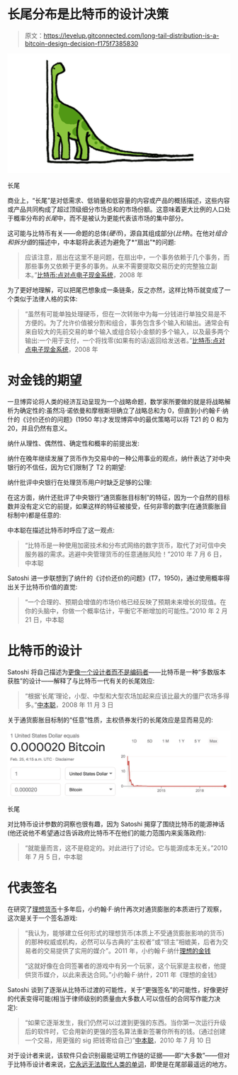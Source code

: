 # 长尾分布是比特币的设计决策

> 原文：<https://levelup.gitconnected.com/long-tail-distribution-is-a-bitcoin-design-decision-f175f7385830>

![](img/28aae8db05478707c5eed53c9d2439e5.png)

长尾

商业上，“长尾”是对低需求、低销量和低容量的内容或产品的概括描述，这些内容或产品共同构成了超过顶级细分市场总和的市场份额。这意味着更大比例的人口处于概率分布的*长尾*中，而不是被认为更能代表该市场的集中部分。

这可能与比特币有关——命题的总体(*硬币*)，源自其组成部分(*比特*)。在他对*组合和拆分值*的描述中，中本聪将此表述为避免了*“扇出”*的问题:

> 应该注意，扇出在这里不是问题，在扇出中，一个事务依赖于几个事务，而那些事务又依赖于更多的事务。从来不需要提取交易历史的完整独立副本。”[比特币:点对点电子现金系统](https://bitcoin.org/bitcoin.pdf)，2008 年

为了更好地理解，可以把尾巴想象成一条链条，反之亦然，这样比特币就变成了一个类似于法律人格的实体:

> “虽然有可能单独处理硬币，但在一次转账中为每一分钱进行单独交易是不方便的。为了允许价值被分割和组合，事务包含多个输入和输出。通常会有来自较大的先前交易的单个输入或组合较小金额的多个输入，以及最多两个输出:一个用于支付，一个将找零(如果有的话)返回给发送者。”[比特币:点对点电子现金系统](https://bitcoin.org/bitcoin.pdf)，2008 年

# 对金钱的期望

一旦博弈论将人类的经济互动呈现为一个战略命题，数学家所要做的就是将战略解析为确定性的:虽然冯·诺依曼和摩根斯坦确立了战略总和为 0，但直到小约翰·F·纳什的《讨价还价的问题》(1950 年)才发现博弈中的最优策略可以将 T21 的 0 和为 20，并且仍然有意义。

纳什从理性、偶然性、确定性和概率的前提出发:

纳什在晚年继续发展了货币作为交易中的一种公用事业的观点，纳什表达了对中央银行的不信任，因为它们限制了 T2 的期望:

纳什批评中央银行在处理货币用户时缺乏足够的公理:

在这方面，纳什还批评了中央银行“通货膨胀目标制”的特征，因为一个自然的目标数并没有定义它的前提，如果这样的特征被接受，任何非零的数字(在通货膨胀目标制中)都是任意的:

中本聪在描述比特币时呼应了这一观点:

> “比特币是一种使用加密技术和分布式网络的数字货币，取代了对可信中央服务器的需求。逃避中央管理货币的任意通胀风险！”2010 年 7 月 6 日，中本聪

Satoshi 进一步联想到了纳什的《讨价还价的问题》(T7，1950)，通过使用概率得出关于比特币价值的直觉:

> “一个合理的、预期会增值的市场价格已经反映了预期未来增长的现值。在你的头脑中，你做一个概率估计，平衡它不断增加的可能性。”2010 年 2 月 21 日，中本聪

# 比特币的设计

Satoshi 将自己描述为[更像一个设计者而不是编码者](https://satoshi.nakamotoinstitute.org/posts/bitcointalk/127/)——比特币是一种“多数版本获胜”的设计——解释了与比特币一代有关的长尾效应:

> “根据‘长尾’理论，小型、中型和大型农场加起来应该比最大的僵尸农场多得多。”[中本聪](https://satoshi.nakamotoinstitute.org/emails/cryptography/3/#selection-63.438-63.586)，2008 年 11 月 3 日

关于通货膨胀目标制的“任意”性质，主权债券发行的长尾效应是显而易见的:

![](img/dca2a6c87ac4ad9688798a35c17d496d.png)

长尾

对比特币设计参数的洞察也很有趣，因为 Satoshi 揭穿了围绕比特币的能源神话(他还说他不希望通过告诉政府比特币不在他们的能力范围内来奚落政府):

> “就能量而言，这不是稳定的。对此进行了讨论。它与能源成本无关。”2010 年 7 月 5 日，中本聪

# 代表签名

在研究了[理想货币](http://web.math.princeton.edu/jfnj/texts_and_graphics/Main.Content/IDEAL_MONEY.../2011/version.prepared.for.Lindau.and.Beijing.2011/v.814.2011.I.M.y.M.S.T.lect.rr.PPTX%20(Read-Only).pdf)十多年后，小约翰·F·纳什再次对通货膨胀的本质进行了观察，这次是关于一个签名游戏:

> “我认为，能够建立任何形式的理想货币(本质上不受通货膨胀影响的货币)的那种权威或机构，必然可以与古典的“主权者”或“领主”相媲美，后者为交易者的交易提供了实用的媒介”。2011 年，小约翰·F·纳什[理想的金钱](http://web.math.princeton.edu/jfnj/texts_and_graphics/Main.Content/IDEAL_MONEY.../2011/version.prepared.for.Lindau.and.Beijing.2011/v.814.2011.I.M.y.M.S.T.lect.rr.PPTX%20(Read-Only).pdf)
> 
> “这就好像在合同签署者的游戏中有另一个玩家，这个玩家是主权者，他提供货币媒介，以此来表达合同。”小约翰·F·纳什，2011 年《理想的金钱》

Satoshi 谈到了逐渐从比特币过渡的可能性，关于“更强签名”的可能性，好像更好的代表变得可能(相当于律师级别的质量由大多数人可以信任的合同写作能力决定):

> “如果它逐渐发生，我们仍然可以过渡到更强的东西。当你第一次运行升级后的软件时，它会用新的更强的签名算法重新签署你所有的钱。(通过创建一个交易，用更强的 sig 把钱寄给自己)”[中本聪](https://satoshi.nakamotoinstitute.org/posts/bitcointalk/177/#selection-43.33-43.315)，2010 年 7 月 10 日

对于设计者来说，该软件只会识别最能证明工作链的证据——即“大多数”——但对于比特币设计者来说，[它永远无法取代人类的单词](https://satoshi.nakamotoinstitute.org/posts/bitcointalk/463/)，即使是在尾部最遥远的地方。